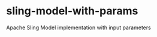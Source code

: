 sling-model-with-params
=======================

Apache Sling Model implementation with input parameters
